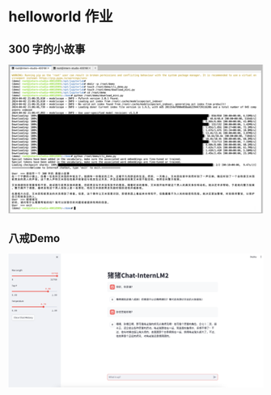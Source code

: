# helloworld 作业

## 300 字的小故事
![lesson2-01](/img/camp2-2-01.png "demo01")

## 八戒Demo
![lesson2-02](/img/camp2-2-02.png "demo02")